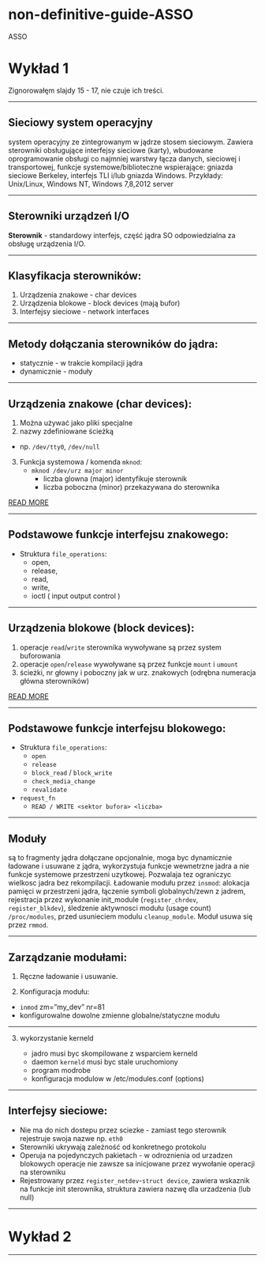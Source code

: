 <!-- $theme: gaia -->

# non-definitive-guide-ASSO
ASSO

# Wykład 1

Zignorowałęm slajdy 15 - 17, nie czuje ich treści.

---

## Sieciowy system operacyjny 

system operacyjny ze zintegrowanym w jądrze stosem sieciowym. Zawiera sterowniki obsługujące interfejsy sieciowe (karty), wbudowane oprogramowanie obsługi co najmniej warstwy łącza danych, sieciowej i transportowej, funkcje systemowe/biblioteczne wspierające: gniazda sieciowe Berkeley, interfejs TLI i/lub gniazda Windows. Przykłady: Unix/Linux, Windows NT, Windows 7,8,2012 server

---

## Sterowniki urządzeń I/O

**Sterownik** - standardowy interfejs, część jądra SO odpowiedzialna za obsługę urządzenia I/O.

---

## Klasyfikacja sterowników: 

1. Urządzenia znakowe - char devices 
2. Urządzenia blokowe - block devices (mają bufor)
3. Interfejsy sieciowe - network interfaces

---

## Metody dołączania sterowników do jądra:

- statycznie - w trakcie kompilacji jądra
- dynamicznie - moduły 

---

## Urządzenia znakowe (char devices):

1.  Można używać jako pliki specjalne
2.  nazwy zdefiniowane ścieżką 
   - np. `/dev/tty0`, `/dev/null` 
3. Funkcja systemowa / komenda `mknod`:
   - `mknod /dev/urz major minor` 
     - liczba glowna (major) identyfikuje sterownik
     - liczba poboczna (minor) przekazywana do sterownika

[READ MORE](http://derekmolloy.ie/writing-a-linux-kernel-module-part-2-a-character-device/)

---

## Podstawowe funkcje interfejsu znakowego:

- Struktura `file_operations`: 
  - open, 
  - release, 
  - read, 
  - write, 
  - ioctl ( input output control )

---

## Urządzenia blokowe (block devices): 

1. operacje `read`/`write` sterownika wywoływane są przez system buforowania
2. operacje `open`/`release` wywoływane są przez funkcje `mount` i `umount`
3. ścieżki, nr głowny i poboczny jak w urz. znakowych (odrębna numeracja główna sterowników)

[READ MORE](https://www.thomas-krenn.com/en/wiki/Linux_Multi-Queue_Block_IO_Queueing_Mechanism_(blk-mq))

---

## Podstawowe funkcje interfejsu blokowego:

- Struktura `file_operations`: 
  - `open`
  - `release`
  - `block_read` /  `block_write`
  - `check_media_change`
  - `revalidate`
- `request_fn` 
  - `READ / WRITE <sektor bufora> <liczba>`

---

## Moduły

są to fragmenty jądra dołączane opcjonalnie, moga byc dynamicznie ładowane i usuwane z jądra, wykorzystuja funkcje wewnetrzne jadra a nie funkcje systemowe przestrzeni uzytkowej. Pozwalaja tez ograniczyc wielkosc jadra bez rekompilacji. Ładowanie modułu przez `insmod`: alokacja pamięci w przestrzeni jądra, łączenie symboli globalnych/zewn z jadrem, rejestracja przez wykonanie init_module (`register_chrdev`, `register_blkdev`), śledzenie aktywnosci modułu (usage count) `/proc/modules`, przed usunieciem modulu `cleanup_module`. Moduł usuwa się przez `rmmod`.

---

## Zarządzanie modułami:

1. Ręczne ładowanie i usuwanie.

2.  Konfiguracja modułu:

   - `inmod` zm=”my_dev” nr=81
   - konfigurowalne dowolne zmienne globalne/statyczne modułu

   ---

3. wykorzystanie kerneld

   - jadro musi byc skompilowane z wsparciem kerneld
   - daemon `kerneld` musi byc stale uruchomiony 
   - program modrobe 
   - konfiguracja modulow w /etc/modules.conf (options)

---

## Interfejsy sieciowe:

- Nie ma do nich dostepu przez sciezke - zamiast tego sterownik rejestruje swoja nazwe np. `eth0`
- Sterowniki ukrywają zależność od konkretnego protokolu
- Operuja na pojedynczych pakietach - w odroznienia od urzadzen blokowych operacje nie zawsze sa inicjowane przez wywołanie operacji na sterowniku
- Rejestrowany przez `register_netdev`-`struct device`, zawiera wskaznik na funkcje init sterownika, struktura zawiera nazwę dla urzadzenia (lub null)

---

# Wykład 2

---

